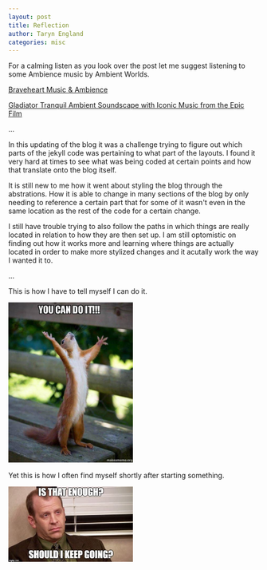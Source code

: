 ```yaml
---
layout: post
title: Reflection
author: Taryn England
categories: misc
---
```

For a calming listen as you look over the post let me suggest listening to some Ambience music by Ambient Worlds.

[Braveheart Music & Ambience](https://www.youtube.com/watch?v=jDJH7pPd44A&list=PLYSqJ3BBUHqjw7cdmzXPK8qQIZCre3e4N&index=3)

[Gladiator Tranquil Ambient Soundscape with Iconic Music from the Epic Film](https://www.youtube.com/watch?v=lrzV9mofemw&t=7250s)

...

In this updating of the blog it was a challenge trying to figure out which parts of the jekyll code was pertaining to what part of the layouts. I found it very hard at times to see what was being coded at certain points and how that translate onto the blog itself.

It is still new to me how it went about styling the blog through the abstrations. How it is able to change in many sections of the blog by only needing to reference a certain part that for some of it wasn't even in the same location as the rest of the code for a certain change.

I still have trouble trying to also follow the paths in which things are really located in relation to how they are then set up. I am still optomistic on finding out how it works more and learning where things are actually located in order to make more stylized changes and it acutally work the way I wanted it to.

...

This is how I have to tell myself I can do it.

<img src="/assets/images/Do_It.jpg" alt="Squirrel" style="width:250px"> 

Yet this is how I often find myself shortly after starting something.

<img src="/assets/images/Keep_Going.jpg" alt="Should I keep Going?" style="width:250px">

